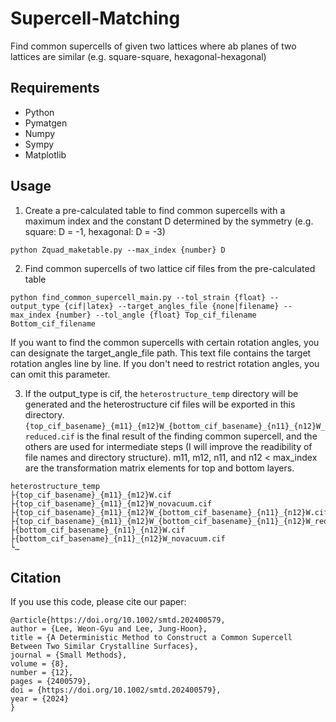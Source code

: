# Supercell-Matching

Find common supercells of given two lattices where ab planes of two lattices are similar (e.g. square-square, hexagonal-hexagonal)

## Requirements
* Python
* Pymatgen
* Numpy
* Sympy
* Matplotlib

## Usage
1. Create a pre-calculated table to find common supercells with a maximum index and the constant D determined by the symmetry (e.g. square: D = -1, hexagonal: D = -3)
```
python Zquad_maketable.py --max_index {number} D
```
2. Find common supercells of two lattice cif files from the pre-calculated table
```
python find_common_supercell_main.py --tol_strain {float} --output_type {cif|latex} --target_angles_file {none|filename} --max_index {number} --tol_angle {float} Top_cif_filename Bottom_cif_filename 
```
If you want to find the common supercells with certain rotation angles, you can designate the target_angle_file path. This text file contains the target rotation angles line by line. If you don't need to restrict rotation angles, you can omit this parameter.

3. If the output_type is cif, the `heterostructure_temp` directory will be generated and the heterostructure cif files will be exported in this directory. `{top_cif_basename}_{m11}_{m12}W_{bottom_cif_basename}_{n11}_{n12}W_reduced.cif` is the final result of the finding common supercell, and the others are used for intermediate steps (I will improve the readibility of file names and directory structure). m11, m12, n11, and n12 < max_index are the transformation matrix elements for top and bottom layers.
```
heterostructure_temp
├{top_cif_basename}_{m11}_{m12}W.cif
├{top_cif_basename}_{m11}_{m12}W_novacuum.cif
├{top_cif_basename}_{m11}_{m12}W_{bottom_cif_basename}_{n11}_{n12}W.cif
├{top_cif_basename}_{m11}_{m12}W_{bottom_cif_basename}_{n11}_{n12}W_reduced.cif
├{bottom_cif_basename}_{n11}_{n12}W.cif
├{bottom_cif_basename}_{n11}_{n12}W_novacuum.cif
└…
```

## Citation
If you use this code, please cite our paper:
```
@article{https://doi.org/10.1002/smtd.202400579,
author = {Lee, Weon-Gyu and Lee, Jung-Hoon},
title = {A Deterministic Method to Construct a Common Supercell Between Two Similar Crystalline Surfaces},
journal = {Small Methods},
volume = {8},
number = {12},
pages = {2400579},
doi = {https://doi.org/10.1002/smtd.202400579},
year = {2024}
}
```

